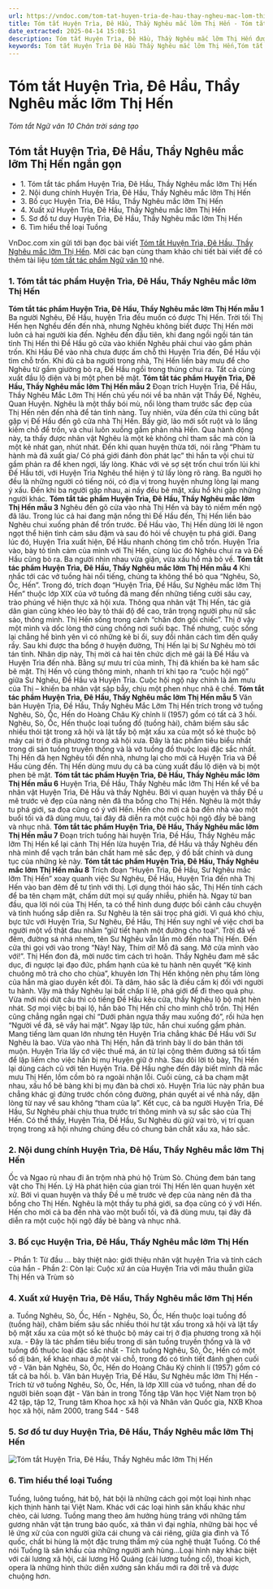 ```yaml
---
url: https://vndoc.com/tom-tat-huyen-tria-de-hau-thay-ngheu-mac-lom-thi-hen-277135
title: Tóm tắt Huyện Trìa, Đê Hầu, Thầy Nghêu mắc lỡm Thị Hến - Tóm tắt Ngữ văn 10 Chân trời sáng tạo - VnDoc.com
date_extracted: 2025-04-14 15:08:51
description: Tóm tắt Huyện Trìa, Đê Hầu, Thầy Nghêu mắc lỡm Thị Hến được VnDoc.com sưu tầm và xin gửi tới bạn đọc cùng tham khảo. Mời các bạn cùng tham khảo chi tiết bài viết dưới đây.
keywords: Tóm tắt Huyện Trìa Đê Hầu Thầy Nghêu mắc lỡm Thị Hến,Tóm tắt tác phẩm Huyện Trìa Đê Hầu Thầy Nghêu mắc lỡm Thị Hến,Tóm tắt bài Huyện Trìa Đê Hầu Thầy Nghêu mắc lỡm Thị Hến,Tóm tắt Huyện Trìa Đê Hầu Thầy Nghêu mắc lỡm Thị Hến ngắn gọn,ngữ văn 10 chân trời sáng tạo,tóm tắt ngữ văn 10 chân trời sáng tạo,Huyện Trìa Đê Hầu Thầy Nghêu mắc lỡm Thị Hến,Sơ đồ tư duy Huyện Trìa Đê Hầu Thầy Nghêu mắc lỡm Thị Hến,Tóm tắt văn bản Huyện Trìa Đê Hầu Thầy Nghêu mắc lỡm Thị Hến
---
```


# Tóm tắt Huyện Trìa, Đê Hầu, Thầy Nghêu mắc lỡm Thị Hến
 _Tóm tắt Ngữ văn 10 Chân trời sáng tạo_
## Tóm tắt Huyện Trìa, Đê Hầu, Thầy  Nghêu mắc lỡm Thị Hến ngắn gọn
  * 1\. Tóm tắt tác phẩm Huyện Trìa, Đê Hầu, Thầy Nghêu mắc lỡm Thị Hến
  * 2\. Nội dung chính Huyện Trìa, Đê Hầu, Thầy Nghêu mắc lỡm Thị Hến
  * 3\. Bố cục Huyện Trìa, Đê Hầu, Thầy Nghêu mắc lỡm Thị Hến
  * 4\. Xuất xứ Huyện Trìa, Đê Hầu, Thầy Nghêu mắc lỡm Thị Hến
  * 5\. Sơ đồ tư duy Huyện Trìa, Đê Hầu, Thầy Nghêu mắc lỡm Thị Hến
  * 6\. Tìm hiểu thể loại Tuồng

VnDoc.com xin gửi tới bạn đọc bài viết [Tóm tắt Huyện Trìa, Đê Hầu, Thầy Nghêu mắc lỡm Thị Hến](<https://vndoc.com/tom-tat-huyen-tria-de-hau-thay-ngheu-mac-lom-thi-hen-277135>). Mời các bạn cùng tham khảo chi tiết bài viết để có thêm tài liệu [tóm tắt tác phẩm Ngữ văn 10](<https://vndoc.com/tom-tat-ngu-van-10-ctst>) nhé.
### 1\. Tóm tắt tác phẩm Huyện Trìa, Đê Hầu, Thầy Nghêu mắc lỡm Thị Hến
**Tóm tắt tác phẩm Huyện Trìa, Đê Hầu, Thầy Nghêu mắc lỡm Thị Hến mẫu 1**
Ba người Nghêu, Đề Hầu, huyện Trìa đều muốn có được Thị Hến. Trời tối Thị Hến hẹn Nghều đến đến nhà, nhưng Nghêu không biết được Thị Hến mời luôn cả hai người kia đến. Nghêu đến đầu tiên, khi đang ngồi ngồi tán tán tỉnh Thị Hến thì Đề Hầu gõ cửa vào khiến Nghêu phải chui vào gầm phản trốn. Khi Hầu Đề vào nhà chưa được ấm chỗ thì Huyện Trìa đến, Đề Hầu vội tìm chỗ trốn. Khi đủ cả ba người trong nhà, Thị Hến liền bày mưu để cho Nghêu từ gầm giường bò ra, Đề Hầu ngồi trong thúng chui ra. Tất cả cùng xuất đầu lộ diện và bị một phen bẽ mặt.
**Tóm tắt tác phẩm Huyện Trìa, Đê Hầu, Thầy Nghêu mắc lỡm Thị Hến mẫu 2**
Đoạn trích Huyện Trìa, Đề Hầu, Thầy Nghêu Mắc Lỡm Thị Hến chủ yếu nói về ba nhân vật Thầy Đề, Nghêu, Quan Huyện. Nghêu là một thầy bói mù, nổi lòng tham trước sắc đẹp của Thị Hến nên đến nhà để tán tỉnh nàng. Tuy nhiên, vừa đến cửa thì cũng bắt gặp vị Đế Hầu đến gõ cửa nhà Thị Hến.
Bấy giờ, lão mới sốt ruột và lo lắng kiếm chỗ để trốn, và chui luôn xuống gầm phản nhà Hến. Qua hành động này, ta thấy được nhân vật Nghêu là một kẻ không chỉ tham sắc mà còn là một kẻ nhát gan, nhút nhát.
Đến khi quan huyện thừa tới, nói rằng “Phàm tu hành mà đã xuất gia/ Có phá giới đánh đòn phát lạc” thì hắn ta vội chui từ gầm phản ra để khen ngợi, lấy lòng. Khác với vẻ sợ sệt trốn chui trốn lủi khi Đế Hầu tới, với Huyện Trìa Nghêu thể hiện ý tứ lấy lòng rõ ràng.
Ba người họ đều là những người có tiếng nói, có địa vị trong huyện nhưng lòng lại mang ý xấu. Đến khi ba người gặp nhau, ai nấy đều bẽ mặt, xấu hổ khi gặp những người khác.
**Tóm tắt tác phẩm Huyện Trìa, Đê Hầu, Thầy Nghêu mắc lỡm Thị Hến mẫu 3**
Nghêu đến gõ cửa vào nhà Thị Hến và bày tỏ niềm mến ngộ đã lâu. Trong lúc cả hai đang mặn nồng thì Đề Hầu đến, Thị Hến liền bảo Nghêu chui xuống phản để trốn trước. Đề Hầu vào, Thị Hến dùng lời lẽ ngon ngọt thể hiện tình cảm sâu đậm và sau đó hỏi về chuyện tu phá giới.
Đang lúc đó, Huyện Trìa xuất hiện, Đề Hầu nhanh chóng tìm chỗ trốn. Huyện Trìa vào, bày tỏ tình cảm của mình với Thị Hến, cùng lúc đó  Nghêu chui ra và Đề Hầu cũng bò ra. Ba người nhìn nhau vừa giận, vừa xấu hổ mà bỏ về.
**Tóm tắt tác phẩm Huyện Trìa, Đê Hầu, Thầy Nghêu mắc lỡm Thị Hến mẫu 4**
Khi nhắc tới các vở tuồng hài nổi tiếng, chúng ta không thể bỏ qua “Nghêu, Sò, Ốc, Hến”. Trong đó, trích đoạn “Huyện Trìa, Đề Hầu, Sư Nghêu mắc lỡm Thị Hến” thuộc lớp XIX của vở tuồng đã mang đến những tiếng cười sâu cay, trào phúng về hiện thực xã hội xưa. Thông qua nhân vật Thị Hến, tác giả dân gian cũng khéo léo bày tỏ thái độ đề cao, trân trọng người phụ nữ sắc sảo, thông minh.
Thị Hến sống trong cảnh “chăn đơn gối chiếc”. Thị ở vậy một mình và dốc lòng thờ cúng chồng nơi suối bạc. Thế nhưng, cuộc sống lại chẳng hề bình yên vì có những kẻ bỉ ổi, suy đồi nhân cách tìm đến quấy rầy. Sau khi được tha bổng ở huyện đường, Thị Hến lại bị Sư Nghêu mò tới tán tỉnh. Nhân dịp này, Thị mời cả hai tên chức dịch mê gái là Đề Hầu và Huyện Trìa đến nhà. Bằng sự mưu trí của mình, Thị đã khiến ba kẻ ham sắc bẽ mặt.
Thị Hến vô cùng thông minh, nhanh trí khi tạo ra “cuộc hội ngộ” giữa Sư Nghêu, Đề Hầu và Huyện Trìa. Cuộc hội ngộ này chính là âm mưu của Thị – khiến ba nhân vật sập bẫy, chịu một phen nhục nhã ê chề.
**Tóm tắt tác phẩm Huyện Trìa, Đê Hầu, Thầy Nghêu mắc lỡm Thị Hến mẫu 5**
Văn bản Huyện Trìa, Đề Hầu, Thầy Nghêu Mắc Lỡm Thị Hến trích trong vở tuồng Nghêu, Sò, Ốc, Hến do Hoàng Châu Kỳ chỉnh lí \(1957\) gồm có tất cả 3 hồi.
Nghêu, Sò, Ốc, Hến thuộc loại tuồng đồ \(tuồng hài\), châm biếm sâu sắc nhiều thói tật trong xã hội và lật tẩy bộ mặt xấu xa của một số kẻ thuộc bộ máy cai trị ở địa phương trong xã hội xưa.
Đây là tác phẩm tiêu biểu nhất trong di sản tuồng truyền thống và là vở tuồng đồ thuộc loại đặc sắc nhất. Thị Hến đã hẹn Nghêu tối đến nhà, nhưng lại cho mời cả Huyện Trìa và Đề Hầu cùng đến. Thị Hến dùng mưu dụ cả ba cùng xuất đầu lộ diện và bị một phen bẽ mặt.
**Tóm tắt tác phẩm Huyện Trìa, Đê Hầu, Thầy Nghêu mắc lỡm Thị Hến mẫu 6**
Huyện Trìa, Đề Hầu, Thầy Nghêu mắc lỡm Thị Hến kể về ba nhân vật Huyện Trìa, Đê Hầu và thầy Nghêu. Bởi vì quan huyện và thầy Đề u mê trước vẻ đẹp của nàng nên đã tha bổng cho Thị Hến. Nghêu là một thầy tu phá giới, sa đọa cũng có ý với Hến. Hến cho mời cả ba đến nhà vào một buổi tối và đã dùng mưu, tại đây đã diễn ra một cuộc hội ngộ đầy bẽ bàng và nhục nhã.
**Tóm tắt tác phẩm Huyện Trìa, Đê Hầu, Thầy Nghêu mắc lỡm Thị Hến mẫu 7**
Đoạn trích tuồng hài huyện Trìa, Đề Hầu, Thầy Nghêu mắc lỡm Thị Hến kể lại cảnh Thị Hến lừa huyện Trìa, đề Hầu và thầy Nghêu đến nhà mình để vạch trần bản chất ham mê sắc đẹp, ý đồ bất chính và dung tục của những kẻ này.
**Tóm tắt tác phẩm Huyện Trìa, Đê Hầu, Thầy Nghêu mắc lỡm Thị Hến mẫu 8**
Trích đoạn “Huyện Trìa, Đề Hầu, Sư Nghêu mắc lỡm Thị Hến” xoay quanh việc Sư Nghêu, Đề Hầu, Huyện Trìa đến nhà Thị Hến vào ban đêm để tư tình với thị. Lợi dụng thói háo sắc, Thị Hến tính cách để ba tên chạm mặt, chấm dứt mọi sự quấy nhiễu, phiền hà.
Ngay từ ban đầu, qua lời nói của Thị Hến, ta có thể hình dung được bối cảnh câu chuyện và tình huống sắp diễn ra. Sư Nghêu là tên sãi trọc phá giới. Vì quá khó chịu, bực tức với Huyện Trìa, Sư Nghêu, Đề Hầu, Thị Hến suy nghĩ về việc chơi ba người một vố thật đau nhằm “giữ tiết hạnh một đường cho toại”.
Trời đã về đêm, đường sá nhá nhem, tên Sư Nghêu vẫn lần mò đến nhà Thị Hến. Đến cửa thì gọi với vào trong “Này\! Này, Thím ơi\! Mỗ đã sang. Mở cửa mình vào với\!”. Thị Hến đon đả, mời nước tìm cách trì hoãn. Thầy Nghêu đam mê sắc dục, đi ngược lại đạo đức, phẩm hạnh của kẻ tu hành nên quyết “Kệ kinh chuông mõ trả cho cho chùa”, khuyên lơn Thị Hến không nên phụ tấm lòng của hắn mà giao duyên kết đôi.
Tà dâm, háo sắc là điều cấm kị đối với người tu hành. Vậy mà thầy Nghêu lại bất chấp lí lẽ, phá giới để đi theo quả phụ. Vừa mới nói dứt câu thì có tiếng Đề Hầu kêu cửa, thầy Nghêu lộ bộ mặt hèn nhát. Sợ mọi việc bị bại lộ, hắn bảo Thị Hến chỉ cho mình chỗ trốn. Thị Hến cũng chẳng ngần ngại chỉ “Dưới phản ngựa thầy mau xuống đó”, rồi hứa hẹn “Người về đã, sẽ vầy hai mặt”. Ngay lập tức, hắn chui xuống gầm phản.
Mang tiếng làm quan lớn nhưng tên Huyện Trìa chẳng khác Đề Hầu với Sư Nghêu là bao. Vừa vào nhà Thị Hến, hắn đã trình bày lí do bản thân tới muộn. Huyện Trìa lấy cớ việc thuế má, án từ lại cộng thêm đường sá tối tắm để lập liếm cho việc hắn bị mụ Huyện giữ ở nhà. Sau đôi lời tỏ bày, Thị Hến lại dùng cách cũ với tên Huyện Trìa.
Đề Hầu nghe đến đây biết mình đã mắc mưu Thị Hến, lồm cồm bò ra ngoài nhận lỗi. Cuối cùng, cả ba chạm mặt nhau, xấu hổ bẽ bàng khi bị mụ đàn bà chơi xỏ. Huyện Trìa lúc này phân bua chẳng khác gì đứng trước chốn công đường, phán quyết ai về nhà nấy, dặn lòng từ nay về sau không “tham của lạ”.
Kết cục, cả ba người Huyện Trìa, Đề Hầu, Sư  Nghêu phải chịu thua trước trí thông minh và sự sắc sảo của Thị Hến. Có thể thấy, Huyện Trìa, Đề Hầu, Sư Nghêu dù giữ vai trò, vị trí quan trọng trong xã hội nhưng chúng đều có chung bản chất xấu xa, háo sắc.
### 2\. Nội dung chính Huyện Trìa, Đê Hầu, Thầy Nghêu mắc lỡm Thị Hến
Ốc và Ngao rủ nhau đi ăn trộm nhà phú hộ Trùm Sò. Chúng đem bán tang vật cho Thị Hến. Lý Hà phát hiện của gian trói Thị Hến lên quan huyện xét xử. Bởi vì quan huyện và thầy Đề u mê trước vẻ đẹp của nàng nên đã tha bổng cho Thị Hến. Nghêu là một thầy tu phá giới, sa đọa cũng có ý với Hến. Hến cho mời cả ba đến nhà vào một buổi tối, và đã dùng mưu, tại đây đã diễn ra một cuộc hội ngộ đầy bẽ bàng và nhục nhã.
### 3\. Bố cục Huyện Trìa, Đê Hầu, Thầy Nghêu mắc lỡm Thị Hến
\- Phần 1: Từ đầu ... bày thiệt nào: giới thiệu nhân vật huyện Trìa và tính cách của hắn
\- Phần 2: Còn lại: Cuộc xử án của Huyện Trìa với mâu thuẫn giữa Thị Hến và Trùm sò
### 4\. Xuất xứ Huyện Trìa, Đê Hầu, Thầy Nghêu mắc lỡm Thị Hến
a. Tuồng Nghêu, Sò, Ốc, Hến
\- Nghêu, Sò, Ốc, Hến thuộc loại tuồng đồ \(tuồng hài\), châm biếm sâu sắc nhiều thói hư tật xấu trong xã hội và lật tẩy bộ mặt xấu xa của một số kẻ thuộc bộ máy cai trị ở địa phương trong xã hội xưa.
\- Đây là tác phẩm tiêu biểu trong di sản tuồng truyền thống và là vở tuồng đồ thuộc loại đặc sắc nhất
\- Tích tuồng Nghêu, Sò, Ốc, Hến có một số dị bản, kể khác nhau ở một vài chỗ, trong đó có tình tiết đánh ghen cuối vở
\- Văn bản Nghêu, Sò, Ốc, Hến do Hoàng Châu Ký chỉnh lí \(1957\) gồm có tất cả ba hồi.
b. Văn bản Huyện Trìa, Đế Hầu, Sư Nghêu mắc lỡm Thị Hến
\- Trích từ vở tuồng Nghêu, Sò, Ốc, Hến, là lớp XIII của vở tuồng, nhan đề do người biên soạn đặt
\- Văn bản in trong Tổng tập Văn học Việt Nam trọn bộ 42 tập, tập 12, Trung tâm Khoa học xã hội và Nhân văn Quốc gia, NXB Khoa học xã hội, năm 2000, trang 544 - 548
### 5\. Sơ đồ tư duy Huyện Trìa, Đê Hầu, Thầy Nghêu mắc lỡm Thị Hến
![Tóm tắt Huyện Trìa, Đê Hầu, Thầy Nghêu mắc lỡm Thị Hến](https://i.vdoc.vn/data/image/2022/10/03/so-do-tu-duy-huyen-tria-de-hau-thay-ngheu-mac-co-thi-hen-1.jpg)
### 6\. Tìm hiểu thể loại Tuồng
Tuồng, luông tuồng, hát bộ, hát bội là những cách gọi một loại hình nhạc kịch thịnh hành tại Việt Nam. Khác với các loại hình sân khấu khác như chèo, cải lương.
Tuồng mang theo âm hưởng hùng tráng với những tấm gương nhân vật tận trung báo quốc, xả thân vì đại nghĩa, những bài học về lẽ ứng xử của con người giữa cái chung và cái riêng, giữa gia đình và Tổ quốc, chất bi hùng là một đặc trưng thẩm mỹ của nghệ thuật Tuồng.
Có thể nói Tuồng là sân khấu của những người anh hùng...Loại hình này khác biệt với cải lương xã hội, cải lương Hồ Quảng \(cải lương tuồng cổ\), thoại kịch, opera là những hình thức diễn xướng sân khấu mới ra đời trễ và được chuộng hơn.
